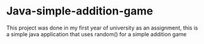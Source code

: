 # Java-simple-addition-game
This project was done in my first year of university as an assignment, this is a simple java application that uses random() for a simple addition game
